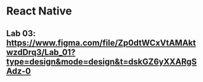 # React Native
## Lab 03: https://www.figma.com/file/Zp0dtWCxVtAMAktwzdDrq3/Lab_01?type=design&mode=design&t=dskGZ6yXXARgSAdz-0